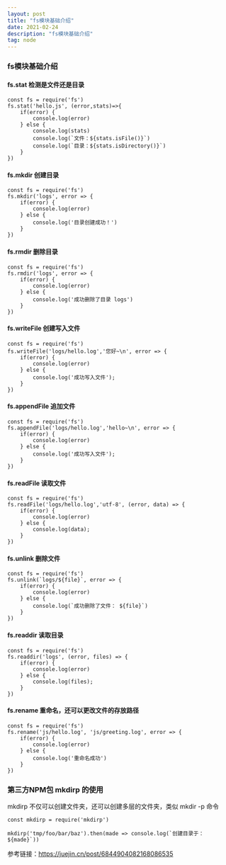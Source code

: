 ```yaml
---
layout: post
title: "fs模块基础介绍"
date: 2021-02-24
description: "fs模块基础介绍"
tag: node
---
```


### fs模块基础介绍

#### fs.stat 检测是文件还是目录

    const fs = require('fs')
    fs.stat('hello.js', (error,stats)=>{
        if(error) {
            console.log(error)
        } else {
            console.log(stats)
            console.log(`文件：${stats.isFile()}`)
            console.log(`目录：${stats.isDirectory()}`)
        }
    })


#### fs.mkdir 创建目录

    const fs = require('fs')
    fs.mkdir('logs', error => {
        if(error) {
            console.log(error)
        } else {
            console.log('目录创建成功！')
        }
    })

#### fs.rmdir 删除目录

    const fs = require('fs')
    fs.rmdir('logs', error => {
        if(error) {
            console.log(error)
        } else {
            console.log('成功删除了目录 logs')
        }
    })

#### fs.writeFile 创建写入文件

    const fs = require('fs')
    fs.writeFile('logs/hello.log','您好~\n', error => {
        if(error) {
            console.log(error)
        } else {
            console.log('成功写入文件');
        }
    })

#### fs.appendFile 追加文件

    const fs = require('fs')
    fs.appendFile('logs/hello.log','hello~\n', error => {
        if(error) {
            console.log(error)
        } else {
            console.log('成功写入文件');
        }
    })

#### fs.readFile 读取文件

    const fs = require('fs')
    fs.readFile('logs/hello.log','utf-8', (error, data) => {
        if(error) {
            console.log(error)
        } else {
            console.log(data);
        }
    })

#### fs.unlink 删除文件

    const fs = require('fs')
    fs.unlink(`logs/${file}`, error => {
        if(error) {
            console.log(error)
        } else {
            console.log(`成功删除了文件： ${file}`)
        }
    })

#### fs.readdir 读取目录

    const fs = require('fs')
    fs.readdir('logs', (error, files) => {
        if(error) {
            console.log(error)
        } else {
            console.log(files);
        }
    })

#### fs.rename 重命名，还可以更改文件的存放路径

    const fs = require('fs')
    fs.rename('js/hello.log', 'js/greeting.log', error => {
        if(error) {
            console.log(error)
        } else {
            console.log('重命名成功')
        }
    })

### 第三方NPM包 mkdirp 的使用

mkdirp 不仅可以创建文件夹，还可以创建多层的文件夹，类似 mkdir -p 命令

    const mkdirp = require('mkdirp')

    mkdirp('tmp/foo/bar/baz').then(made => console.log(`创建目录于： ${made}`))



参考链接：https://juejin.cn/post/6844904082168086535
